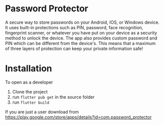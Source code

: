 # Password Protector

A secure way to store passwords on your Android, IOS, or Windows device. It uses built-in protections such as PIN, password, face recognition, fingerprint scanner, or whatever you have put on your device as a security method to unlock the device. The app also provides custom password and PIN which can be different from the device's. This means that a maximum of three layers of protection can keep your private information safe!

# Installation

To open as a developer

1) Clone the project
2) run `flutter pub get` in the source folder
3) run `flutter build`

If you are just a user download from https://play.google.com/store/apps/details?id=com.password_protector
